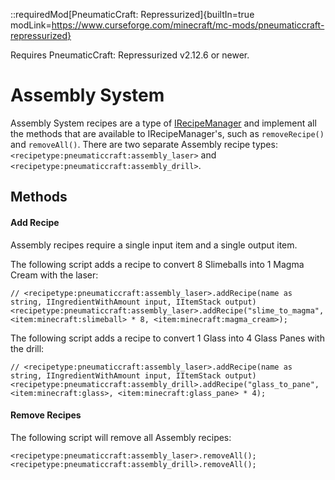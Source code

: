 ::requiredMod[PneumaticCraft: Repressurized]{builtIn=true modLink=https://www.curseforge.com/minecraft/mc-mods/pneumaticcraft-repressurized}
  
Requires PneumaticCraft: Repressurized v2.12.6 or newer.

# Assembly System

Assembly System recipes are a type of [IRecipeManager](/vanilla/api/managers/IRecipeManager) and implement all the methods that are available to IRecipeManager's, such as `removeRecipe()` and `removeAll()`. There are two separate Assembly recipe types: `<recipetype:pneumaticcraft:assembly_laser>` and `<recipetype:pneumaticcraft:assembly_drill>`.

## Methods

#### Add Recipe

Assembly recipes require a single input item and a single output item.

The following script adds a recipe to convert 8 Slimeballs into 1 Magma Cream with the laser:

```zenscript
// <recipetype:pneumaticcraft:assembly_laser>.addRecipe(name as string, IIngredientWithAmount input, IItemStack output)
<recipetype:pneumaticcraft:assembly_laser>.addRecipe("slime_to_magma", <item:minecraft:slimeball> * 8, <item:minecraft:magma_cream>);
```

The following script adds a recipe to convert 1 Glass into 4 Glass Panes with the drill:

```zenscript
// <recipetype:pneumaticcraft:assembly_laser>.addRecipe(name as string, IIngredientWithAmount input, IItemStack output)
<recipetype:pneumaticcraft:assembly_drill>.addRecipe("glass_to_pane", <item:minecraft:glass>, <item:minecraft:glass_pane> * 4);
```

#### Remove Recipes

The following script will remove all Assembly recipes:

```zenscript
<recipetype:pneumaticcraft:assembly_laser>.removeAll();
<recipetype:pneumaticcraft:assembly_drill>.removeAll();
```

